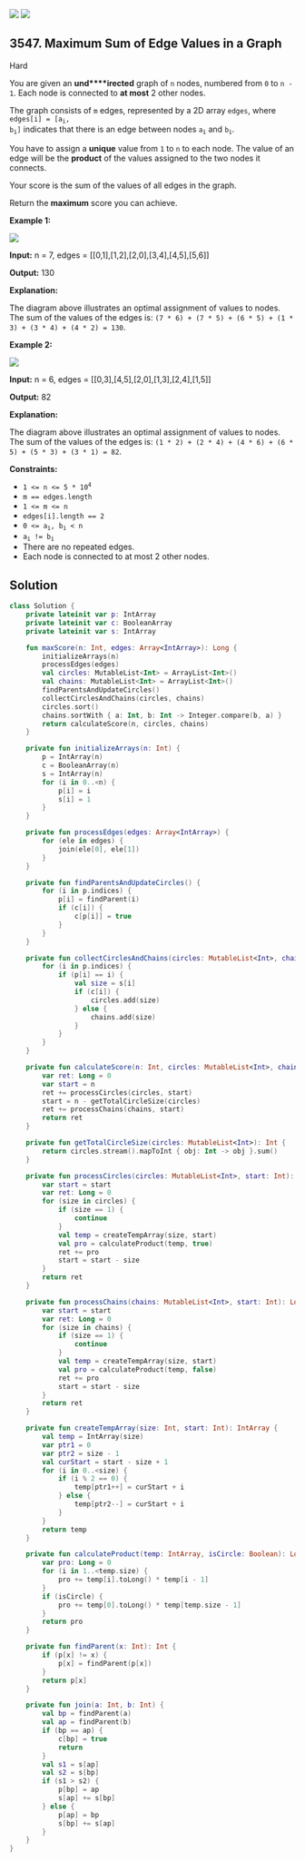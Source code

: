 [![](https://img.shields.io/github/stars/javadev/LeetCode-in-Kotlin?label=Stars&style=flat-square)](https://github.com/javadev/LeetCode-in-Kotlin)
[![](https://img.shields.io/github/forks/javadev/LeetCode-in-Kotlin?label=Fork%20me%20on%20GitHub%20&style=flat-square)](https://github.com/javadev/LeetCode-in-Kotlin/fork)

## 3547\. Maximum Sum of Edge Values in a Graph

Hard

You are given an **und****irected** graph of `n` nodes, numbered from `0` to `n - 1`. Each node is connected to **at most** 2 other nodes.

The graph consists of `m` edges, represented by a 2D array `edges`, where <code>edges[i] = [a<sub>i</sub>, b<sub>i</sub>]</code> indicates that there is an edge between nodes <code>a<sub>i</sub></code> and <code>b<sub>i</sub></code>.

You have to assign a **unique** value from `1` to `n` to each node. The value of an edge will be the **product** of the values assigned to the two nodes it connects.

Your score is the sum of the values of all edges in the graph.

Return the **maximum** score you can achieve.

**Example 1:**

![](https://assets.leetcode.com/uploads/2025/03/23/graphproblemex1drawio.png)

**Input:** n = 7, edges = \[\[0,1],[1,2],[2,0],[3,4],[4,5],[5,6]]

**Output:** 130

**Explanation:**

The diagram above illustrates an optimal assignment of values to nodes. The sum of the values of the edges is: `(7 * 6) + (7 * 5) + (6 * 5) + (1 * 3) + (3 * 4) + (4 * 2) = 130`.

**Example 2:**

![](https://assets.leetcode.com/uploads/2025/03/23/graphproblemex2drawio.png)

**Input:** n = 6, edges = \[\[0,3],[4,5],[2,0],[1,3],[2,4],[1,5]]

**Output:** 82

**Explanation:**

The diagram above illustrates an optimal assignment of values to nodes. The sum of the values of the edges is: `(1 * 2) + (2 * 4) + (4 * 6) + (6 * 5) + (5 * 3) + (3 * 1) = 82`.

**Constraints:**

*   <code>1 <= n <= 5 * 10<sup>4</sup></code>
*   `m == edges.length`
*   `1 <= m <= n`
*   `edges[i].length == 2`
*   <code>0 <= a<sub>i</sub>, b<sub>i</sub> < n</code>
*   <code>a<sub>i</sub> != b<sub>i</sub></code>
*   There are no repeated edges.
*   Each node is connected to at most 2 other nodes.

## Solution

```kotlin
class Solution {
    private lateinit var p: IntArray
    private lateinit var c: BooleanArray
    private lateinit var s: IntArray

    fun maxScore(n: Int, edges: Array<IntArray>): Long {
        initializeArrays(n)
        processEdges(edges)
        val circles: MutableList<Int> = ArrayList<Int>()
        val chains: MutableList<Int> = ArrayList<Int>()
        findParentsAndUpdateCircles()
        collectCirclesAndChains(circles, chains)
        circles.sort()
        chains.sortWith { a: Int, b: Int -> Integer.compare(b, a) }
        return calculateScore(n, circles, chains)
    }

    private fun initializeArrays(n: Int) {
        p = IntArray(n)
        c = BooleanArray(n)
        s = IntArray(n)
        for (i in 0..<n) {
            p[i] = i
            s[i] = 1
        }
    }

    private fun processEdges(edges: Array<IntArray>) {
        for (ele in edges) {
            join(ele[0], ele[1])
        }
    }

    private fun findParentsAndUpdateCircles() {
        for (i in p.indices) {
            p[i] = findParent(i)
            if (c[i]) {
                c[p[i]] = true
            }
        }
    }

    private fun collectCirclesAndChains(circles: MutableList<Int>, chains: MutableList<Int>) {
        for (i in p.indices) {
            if (p[i] == i) {
                val size = s[i]
                if (c[i]) {
                    circles.add(size)
                } else {
                    chains.add(size)
                }
            }
        }
    }

    private fun calculateScore(n: Int, circles: MutableList<Int>, chains: MutableList<Int>): Long {
        var ret: Long = 0
        var start = n
        ret += processCircles(circles, start)
        start = n - getTotalCircleSize(circles)
        ret += processChains(chains, start)
        return ret
    }

    private fun getTotalCircleSize(circles: MutableList<Int>): Int {
        return circles.stream().mapToInt { obj: Int -> obj }.sum()
    }

    private fun processCircles(circles: MutableList<Int>, start: Int): Long {
        var start = start
        var ret: Long = 0
        for (size in circles) {
            if (size == 1) {
                continue
            }
            val temp = createTempArray(size, start)
            val pro = calculateProduct(temp, true)
            ret += pro
            start = start - size
        }
        return ret
    }

    private fun processChains(chains: MutableList<Int>, start: Int): Long {
        var start = start
        var ret: Long = 0
        for (size in chains) {
            if (size == 1) {
                continue
            }
            val temp = createTempArray(size, start)
            val pro = calculateProduct(temp, false)
            ret += pro
            start = start - size
        }
        return ret
    }

    private fun createTempArray(size: Int, start: Int): IntArray {
        val temp = IntArray(size)
        var ptr1 = 0
        var ptr2 = size - 1
        val curStart = start - size + 1
        for (i in 0..<size) {
            if (i % 2 == 0) {
                temp[ptr1++] = curStart + i
            } else {
                temp[ptr2--] = curStart + i
            }
        }
        return temp
    }

    private fun calculateProduct(temp: IntArray, isCircle: Boolean): Long {
        var pro: Long = 0
        for (i in 1..<temp.size) {
            pro += temp[i].toLong() * temp[i - 1]
        }
        if (isCircle) {
            pro += temp[0].toLong() * temp[temp.size - 1]
        }
        return pro
    }

    private fun findParent(x: Int): Int {
        if (p[x] != x) {
            p[x] = findParent(p[x])
        }
        return p[x]
    }

    private fun join(a: Int, b: Int) {
        val bp = findParent(a)
        val ap = findParent(b)
        if (bp == ap) {
            c[bp] = true
            return
        }
        val s1 = s[ap]
        val s2 = s[bp]
        if (s1 > s2) {
            p[bp] = ap
            s[ap] += s[bp]
        } else {
            p[ap] = bp
            s[bp] += s[ap]
        }
    }
}
```